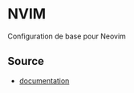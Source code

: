 # NVIM

Configuration de base pour Neovim


## Source 

- [documentation](https://vincent.jousse.org/blog/fr/tech/configurer-neovim-comme-ide-a-partir-de-zero-tutoriel-guide/)
